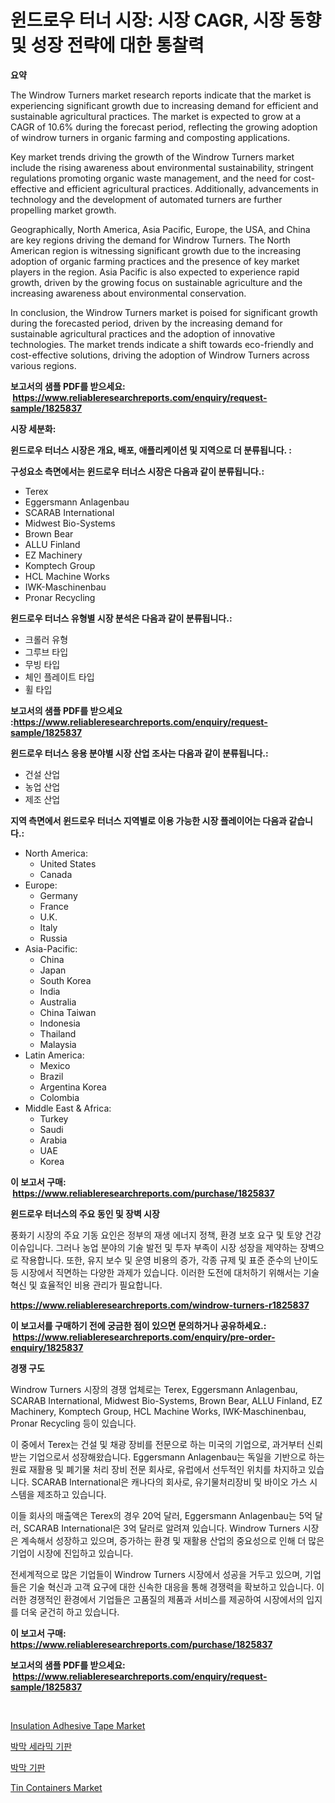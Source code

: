 <p><h1>윈드로우 터너 시장: 시장 CAGR, 시장 동향 및 성장 전략에 대한 통찰력</h1></p><p><strong>요약</strong></p>
<p><p>The Windrow Turners market research reports indicate that the market is experiencing significant growth due to increasing demand for efficient and sustainable agricultural practices. The market is expected to grow at a CAGR of 10.6% during the forecast period, reflecting the growing adoption of windrow turners in organic farming and composting applications.</p><p>Key market trends driving the growth of the Windrow Turners market include the rising awareness about environmental sustainability, stringent regulations promoting organic waste management, and the need for cost-effective and efficient agricultural practices. Additionally, advancements in technology and the development of automated turners are further propelling market growth.</p><p>Geographically, North America, Asia Pacific, Europe, the USA, and China are key regions driving the demand for Windrow Turners. The North American region is witnessing significant growth due to the increasing adoption of organic farming practices and the presence of key market players in the region. Asia Pacific is also expected to experience rapid growth, driven by the growing focus on sustainable agriculture and the increasing awareness about environmental conservation.</p><p>In conclusion, the Windrow Turners market is poised for significant growth during the forecasted period, driven by the increasing demand for sustainable agricultural practices and the adoption of innovative technologies. The market trends indicate a shift towards eco-friendly and cost-effective solutions, driving the adoption of Windrow Turners across various regions.</p></p>
<p><strong>보고서의 샘플 PDF를 받으세요: &nbsp;<a href="https://www.reliableresearchreports.com/enquiry/request-sample/1825837">https://www.reliableresearchreports.com/enquiry/request-sample/1825837</a></strong></p>
<p><strong>시장 세분화:</strong></p>
<p><strong> 윈드로우 터너스 시장은 개요, 배포, 애플리케이션 및 지역으로 더 분류됩니다. :</strong></p>
<p><strong>구성요소 측면에서는 윈드로우 터너스 시장은 다음과 같이 분류됩니다.:</strong></p>
<p><ul><li>Terex</li><li>Eggersmann Anlagenbau</li><li>SCARAB International</li><li>Midwest Bio-Systems</li><li>Brown Bear</li><li>ALLU Finland</li><li>EZ Machinery</li><li>Komptech Group</li><li>HCL Machine Works</li><li>IWK-Maschinenbau</li><li>Pronar Recycling</li></ul></p>
<p><strong> 윈드로우 터너스 유형별 시장 분석은 다음과 같이 분류됩니다.:</strong></p>
<p><ul><li>크롤러 유형</li><li>그루브 타입</li><li>무빙 타입</li><li>체인 플레이트 타입</li><li>휠 타입</li></ul></p>
<p><strong>보고서의 샘플 PDF를 받으세요 :<a href="https://www.reliableresearchreports.com/enquiry/request-sample/1825837">https://www.reliableresearchreports.com/enquiry/request-sample/1825837</a></strong></p>
<p><strong> 윈드로우 터너스 응용 분야별 시장 산업 조사는 다음과 같이 분류됩니다.:</strong></p>
<p><ul><li>건설 산업</li><li>농업 산업</li><li>제조 산업</li></ul></p>
<p><strong>지역 측면에서 윈드로우 터너스 지역별로 이용 가능한 시장 플레이어는 다음과 같습니다.:</strong></p>
<p><ul>
    <li>
        North America:
        <ul>
            <li>United States</li>
            <li>Canada</li>
        </ul>
    </li>
    <li>
        Europe:
        <ul>
            <li>Germany</li>
            <li>France</li>
            <li>U.K.</li>
            <li>Italy</li>
            <li>Russia</li>
        </ul>
    </li>
    <li>
        Asia-Pacific:
        <ul>
            <li>China</li>
            <li>Japan</li>
            <li>South Korea</li>
            <li>India</li>
            <li>Australia</li>
            <li>China Taiwan</li>
            <li>Indonesia</li>
            <li>Thailand</li>
            <li>Malaysia</li>
        </ul>
    </li>
    <li>
        Latin America:
        <ul>
            <li>Mexico</li>
            <li>Brazil</li>
            <li>Argentina Korea</li>
            <li>Colombia</li>
        </ul>
    </li>
    <li>
        Middle East & Africa:
        <ul>
            <li>Turkey</li>
            <li>Saudi</li>
            <li>Arabia</li>
            <li>UAE</li>
            <li>Korea</li>
        </ul>
    </li>
    </ul></p>
<p><strong>이 보고서 구매: &nbsp;<a href="https://www.reliableresearchreports.com/purchase/1825837">https://www.reliableresearchreports.com/purchase/1825837</a></strong></p>
<p><strong>윈드로우 터너스의 주요 동인 및 장벽 시장</strong></p>
<p><p>풍화기 시장의 주요 기동 요인은 정부의 재생 에너지 정책, 환경 보호 요구 및 토양 건강 이슈입니다. 그러나 농업 분야의 기술 발전 및 투자 부족이 시장 성장을 제약하는 장벽으로 작용합니다. 또한, 유지 보수 및 운영 비용의 증가, 각종 규제 및 표준 준수의 난이도 등 시장에서 직면하는 다양한 과제가 있습니다. 이러한 도전에 대처하기 위해서는 기술 혁신 및 효율적인 비용 관리가 필요합니다.</p></p>
<p><strong><a href="https://www.reliableresearchreports.com/windrow-turners-r1825837">https://www.reliableresearchreports.com/windrow-turners-r1825837</a></strong></p>
<p><strong>이 보고서를 구매하기 전에 궁금한 점이 있으면 문의하거나 공유하세요.: &nbsp;<a href="https://www.reliableresearchreports.com/enquiry/pre-order-enquiry/1825837">https://www.reliableresearchreports.com/enquiry/pre-order-enquiry/1825837</a></strong></p>
<p><strong>경쟁 구도</strong></p>
<p><p>Windrow Turners 시장의 경쟁 업체로는 Terex, Eggersmann Anlagenbau, SCARAB International, Midwest Bio-Systems, Brown Bear, ALLU Finland, EZ Machinery, Komptech Group, HCL Machine Works, IWK-Maschinenbau, Pronar Recycling 등이 있습니다. </p><p>이 중에서 Terex는 건설 및 채광 장비를 전문으로 하는 미국의 기업으로, 과거부터 신뢰받는 기업으로서 성장해왔습니다. Eggersmann Anlagenbau는 독일을 기반으로 하는 원료 재활용 및 폐기물 처리 장비 전문 회사로, 유럽에서 선두적인 위치를 차지하고 있습니다. SCARAB International은 캐나다의 회사로, 유기물처리장비 및 바이오 가스 시스템을 제조하고 있습니다.</p><p>이들 회사의 매출액은 Terex의 경우 20억 달러, Eggersmann Anlagenbau는 5억 달러, SCARAB International은 3억 달러로 알려져 있습니다. Windrow Turners 시장은 계속해서 성장하고 있으며, 증가하는 환경 및 재활용 산업의 중요성으로 인해 더 많은 기업이 시장에 진입하고 있습니다.</p><p>전세계적으로 많은 기업들이 Windrow Turners 시장에서 성공을 거두고 있으며, 기업들은 기술 혁신과 고객 요구에 대한 신속한 대응을 통해 경쟁력을 확보하고 있습니다. 이러한 경쟁적인 환경에서 기업들은 고품질의 제품과 서비스를 제공하여 시장에서의 입지를 더욱 굳건히 하고 있습니다.</p></p>
<p><strong>이 보고서 구매: &nbsp; <a href="https://www.reliableresearchreports.com/purchase/1825837">https://www.reliableresearchreports.com/purchase/1825837</a></strong></p>
<p><strong>보고서의 샘플 PDF를 받으세요: &nbsp;<a href="https://www.reliableresearchreports.com/enquiry/request-sample/1825837">https://www.reliableresearchreports.com/enquiry/request-sample/1825837</a></strong><strong></strong></p>
<p>&nbsp;</p>
<p><p><a href="https://issuu.com/reportprime-2/docs/insulation-adhesive-tape-market-size-2030.pptx">Insulation Adhesive Tape Market</a></p><p><a href="https://github.com/Howaoole34545/Market-Research-Report-List-1/blob/main/672727031738.md">박막 세라믹 기판</a></p><p><a href="https://github.com/JackieFauhey9089475/Market-Research-Report-List-1/blob/main/792221731739.md">박막 기판</a></p><p><a href="https://issuu.com/reportprime-2/docs/tin-containers-market-size-2030.pptx">Tin Containers Market</a></p></p>